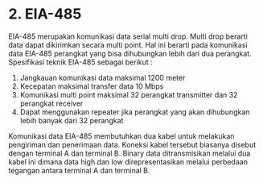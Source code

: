 # 2. EIA-485

EIA-485 merupakan komunikasi data serial multi drop. Multi drop berarti data dapat dikirimkan secara multi point. Hal ini berarti pada komunikasi data EIA-485 perangkat yang bisa dihubungkan lebih dari dua perangkat. Spesifikasi teknik EIA-485 sebagai berikut :

1. Jangkauan komunikasi data maksimal 1200 meter
2. Kecepatan maksimal transfer data 10 Mbps
3. Komunikasi multi point maksimal 32 perangkat transmitter dan 32 perangkat receiver
4. Dapat menggunakan repeater jika perangkat yang akan dihubungkan lebih banyak dari 32 perangkat

Komunikasi data EIA-485 membutuhkan dua kabel untuk melakukan pengiriman dan penerimaan data. Koneksi kabel tersebut biasanya disebut dengan terminal A dan terminal B. Binary data ditransmisikan melalui dua kabel ini dimana data high dan low direpresentasikan melalui perbedaan tegangan antara terminal A dan terminal B.

## 

## 

## 

## 



